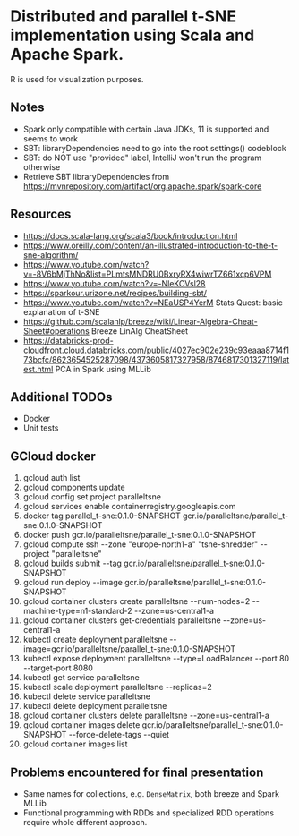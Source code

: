 # Distributed and parallel t-SNE implementation using Scala and Apache Spark.
R is used for visualization purposes.


## Notes
- Spark only compatible with certain Java JDKs, 11 is supported and seems to work
- SBT: libraryDependencies need to go into the root.settings() codeblock
- SBT: do NOT use "provided" label, IntelliJ won't run the program otherwise
- Retrieve SBT libraryDependencies from https://mvnrepository.com/artifact/org.apache.spark/spark-core


## Resources
- https://docs.scala-lang.org/scala3/book/introduction.html
- https://www.oreilly.com/content/an-illustrated-introduction-to-the-t-sne-algorithm/
- https://www.youtube.com/watch?v=-8V6bMjThNo&list=PLmtsMNDRU0BxryRX4wiwrTZ661xcp6VPM
- https://www.youtube.com/watch?v=-NleKOVsl28
- https://sparkour.urizone.net/recipes/building-sbt/
- https://www.youtube.com/watch?v=NEaUSP4YerM Stats Quest: basic explanation of t-SNE
- https://github.com/scalanlp/breeze/wiki/Linear-Algebra-Cheat-Sheet#operations Breeze LinAlg CheatSheet
- https://databricks-prod-cloudfront.cloud.databricks.com/public/4027ec902e239c93eaaa8714f173bcfc/8623654525287098/4373605817327958/8746817301327119/latest.html PCA in Spark using MLLib



## Additional TODOs
- Docker
- Unit tests


## GCloud docker
1. gcloud auth list
2. gcloud components update
3. gcloud config set project paralleltsne
4. gcloud services enable containerregistry.googleapis.com
5. docker tag parallel_t-sne:0.1.0-SNAPSHOT gcr.io/paralleltsne/parallel_t-sne:0.1.0-SNAPSHOT
6. docker push gcr.io/paralleltsne/parallel_t-sne:0.1.0-SNAPSHOT
7. gcloud compute ssh --zone "europe-north1-a" "tsne-shredder"  --project "paralleltsne"
8. gcloud builds submit --tag gcr.io/paralleltsne/parallel_t-sne:0.1.0-SNAPSHOT
9. gcloud run deploy --image gcr.io/paralleltsne/parallel_t-sne:0.1.0-SNAPSHOT
10. gcloud container clusters create paralleltsne --num-nodes=2 --machine-type=n1-standard-2 --zone=us-central1-a
11. gcloud container clusters get-credentials paralleltsne --zone=us-central1-a
12. kubectl create deployment paralleltsne --image=gcr.io/paralleltsne/parallel_t-sne:0.1.0-SNAPSHOT
13. kubectl expose deployment paralleltsne --type=LoadBalancer --port 80 --target-port 8080
14. kubectl get service paralleltsne
15. kubectl scale deployment paralleltsne --replicas=2
16. kubectl delete service paralleltsne
17. kubectl delete deployment paralleltsne
18. gcloud container clusters delete paralleltsne --zone=us-central1-a
19. gcloud container images delete gcr.io/paralleltsne/parallel_t-sne:0.1.0-SNAPSHOT --force-delete-tags --quiet
20. gcloud container images list

## Problems encountered for final presentation
- Same names for collections, e.g. `DenseMatrix`, both breeze and Spark MLLib
- Functional programming with RDDs and specialized RDD operations require whole different approach.

   
